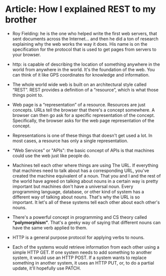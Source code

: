 # Article: How I explained REST to my brother 

- Roy Fielding: he is the one who helped write the first web servers, that sent documents across the Internet… and then he did a ton of research explaining why the web works the way it does. His name is on the specification for the protocol that is used to get pages from servers to your browser.

- http: is capable of describing the location of something anywhere in the world from anywhere in the world. It's the foundation of the web. You can think of it like GPS coordinates for knowledge and information.

- The whole world wide web is built on an architectural style called “REST”. REST provides a definition of a “resource”, which is what those things point to.

- Web page is a “representation” of a resource. Resources are just concepts. URLs tell the browser that there's a concept somewhere. A browser can then go ask for a specific representation of the concept. Specifically, the browser asks for the web page representation of the concept.

- Representations is one of these things that doesn't get used a lot. In most cases, a resource has only a single representation.

- “Web Services” or "APIs": the basic concept of APIs is that machines could use the web just like people do.

- Machines tell each other where things are using The URL. If everything that machines need to talk about has a corresponding URL, you've created the machine equivalent of a noun. That you and I and the rest of the world have agreed on talking about nouns in a certain way is pretty important but machines don't have a universal noun. Every programming language, database, or other kind of system has a different way of talking about nouns. That's why the URL is so important. It let's all of these systems tell each other about each other's nouns.

- There's a powerful concept in programming and CS theory called **“polymorphism”**. That's a geeky way of saying that different nouns can have the same verb applied to them.

-  HTTP is a general purpose protocol for applying verbs to nouns.

- Each of the systems would retrieve information from each other using a simple HTTP GET. If one system needs to add something to another system, it would use an HTTP POST. If a system wants to replace something in another system, it uses an HTTP PUT, or, to do a partial update, it'll hopefully use PATCH. 





